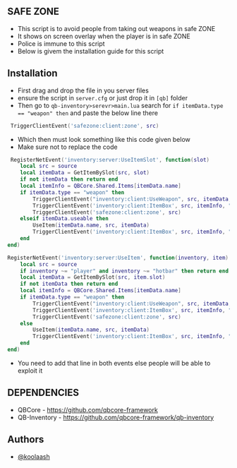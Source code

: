 **SAFE ZONE**
-----

- This script is to avoid people from taking out weapons in safe ZONE
- It shows on screen overlay when the player is in safe ZONE
- Police is immune to this script 
- Below is givem the installation guide for this script


 **Installation**
-----

- First drag and drop the file in you server files
- ensure the script in `server.cfg` or just drop it in `[qb]` folder
- Then go to `qb-inventory>serevr>main.lua` search for `if itemData.type == "weapon" then` and paste the below line there

```lua
 TriggerClientEvent('safezone:client:zone', src)
```
- Which then must look something like this code given below
- Make sure not to replace the code

```lua
 RegisterNetEvent('inventory:server:UseItemSlot', function(slot)
    local src = source
    local itemData = GetItemBySlot(src, slot)
    if not itemData then return end
    local itemInfo = QBCore.Shared.Items[itemData.name]
    if itemData.type == "weapon" then
        TriggerClientEvent("inventory:client:UseWeapon", src, itemData, itemData.info.quality and itemData.info.quality > 0)
        TriggerClientEvent('inventory:client:ItemBox', src, itemInfo, "use")
        TriggerClientEvent('safezone:client:zone', src) 
    elseif itemData.useable then
        UseItem(itemData.name, src, itemData)
        TriggerClientEvent('inventory:client:ItemBox', src, itemInfo, "use")
    end
end)

RegisterNetEvent('inventory:server:UseItem', function(inventory, item)
    local src = source
    if inventory ~= "player" and inventory ~= "hotbar" then return end
    local itemData = GetItemBySlot(src, item.slot)
    if not itemData then return end
    local itemInfo = QBCore.Shared.Items[itemData.name]
    if itemData.type == "weapon" then
        TriggerClientEvent("inventory:client:UseWeapon", src, itemData, itemData.info.quality and itemData.info.quality > 0)
        TriggerClientEvent('inventory:client:ItemBox', src, itemInfo, "use")
        TriggerClientEvent('safezone:client:zone', src)
    else
        UseItem(itemData.name, src, itemData)
        TriggerClientEvent('inventory:client:ItemBox', src, itemInfo, "use")
    end
end)
```
- You need to add that line in both events else people will be able to exploit it


**DEPENDENCIES**
-----

- QBCore - https://github.com/qbcore-framework
- QB-Inventory - https://github.com/qbcore-framework/qb-inventory
## Authors

- [@koolaash](https://github.com/koolaash)